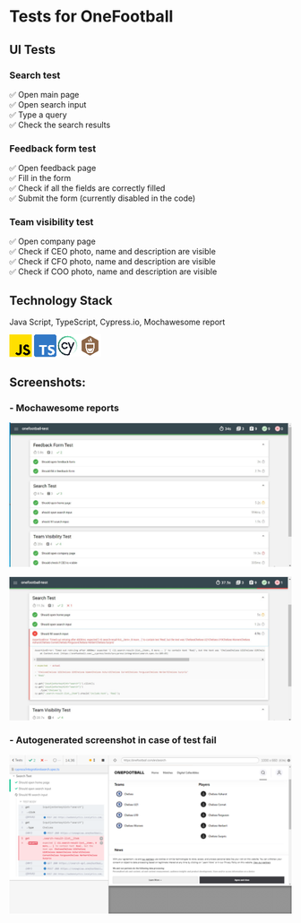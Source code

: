 # Tests for OneFootball

## UI Tests

### Search test
:white_check_mark: Open main page  
:white_check_mark: Open search input  
:white_check_mark: Type a query    
:white_check_mark: Check the search results

### Feedback form test
:white_check_mark: Open feedback page      
:white_check_mark: Fill in the form   
:white_check_mark: Check if all the fields are correctly filled         
:white_check_mark: Submit the form (currently disabled in the code)


### Team visibility test
:white_check_mark: Open company page  
:white_check_mark: Check if CEO photo, name and description are visible     
:white_check_mark: Check if CFO photo, name and description are visible           
:white_check_mark: Check if COO photo, name and description are visible 
      
## Technology Stack

Java Script, TypeScript, Cypress.io, Mochawesome report

![This is an image](/design/icons/js.png) ![This is an image](/design/icons/ts.png)![This is an image](/design/icons/cypress.png)![This is an image](/design/icons/mocha.png)

## Screenshots:

### - Mochawesome reports

![This is an image](/design/images/success.jpg)

![This is an image](/design/images/fail.jpg)

### - Autogenerated screenshot in case of test fail

![This is an image](/cypress/screenshots/search.spec.ts/testfailed.png)
